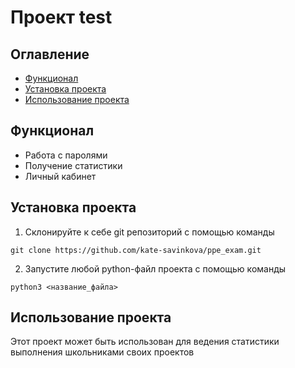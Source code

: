 # Проект test

## Оглавление
- [Функционал](#функционал)
- [Установка проекта](#установка-проекта)
- [Использование проекта](#использование-проекта)

## Функционал
- Работа с паролями
- Получение статистики
- Личный кабинет

## Установка проекта
1. Склонируйте к себе git репозиторий с помощью команды

`git clone https://github.com/kate-savinkova/ppe_exam.git`

2. Запустите любой python-файл проекта с помощью команды

`python3 <название_файла>`

## Использование проекта

Этот проект может быть использован для ведения статистики выполнения школьниками своих проектов